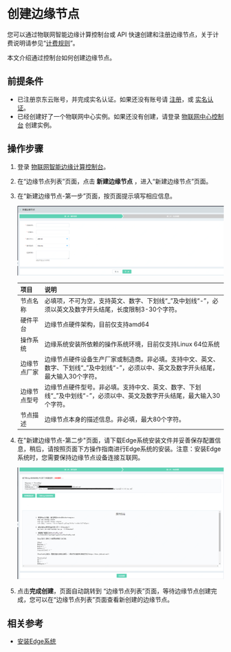 # 创建边缘节点

您可以通过物联网智能边缘计算控制台或 API 快速创建和注册边缘节点，关于计费说明请参见“[计费规则](../Pricing/Billing-Rules.md)”。

本文介绍通过控制台如何创建边缘节点。

## 前提条件
- 已注册京东云账号，并完成实名认证。如果还没有账号请 [注册](https://accounts.jdcloud.com/p/regPage?source=jdcloud%26ReturnUrl=%2f%2fuc.jdcloud.com%2fpassport%2fcomplete%3freturnUrl%3dhttp%3A%2F%2Fuc.jdcloud.com%2Fredirect%2FloginRouter%3FreturnUrl%3Dhttps%253A%252F%252Fwww.jdcloud.com%252Fhelp%252Fdetail%252F734%252FisCatalog%252F1)，或 [实名认证](https://uc.jdcloud.com/account/certify)。
- 已经创建好了一个物联网中心实例。如果还没有创建，请登录 [物联网中心控制台](https://iot-console.jdcloud.com/iothub) 创建实例。

## 操作步骤
1. 登录 [物联网智能边缘计算控制台](https://iot-console.jdcloud.com/iotedge)。

2. 在“边缘节点列表”页面，点击 **新建边缘节点** ，进入“新建边缘节点”页面。

3. 在“新建边缘节点-第一步”页面，按页面提示填写相应信息。

    ![新建边缘节点第一步](../../../../image/IoT/IoT-Edge/Createedge01.png)

    | 项目         | 说明                                                         |
    | ------------ | ------------------------------------------------------------ |
    | 节点名称     | 必填项，不可为空，支持英文、数字、下划线“_”及中划线“-”，必须以英文及数字开头结尾，长度限制3-30个字符。 |
    | 硬件平台     | 边缘节点硬件架构，目前仅支持amd64                            |
    | 操作系统     | 边缘系统安装所依赖的操作系统环境，目前仅支持Linux 64位系统   |
    | 边缘节点厂家 | 边缘节点硬件设备生产厂家或制造商。非必填。支持中文、英文、数字、下划线“_”及中划线“-”，必须以中、英文及数字开头结尾，最大输入30个字符。 |
    | 边缘节点型号 | 边缘节点硬件型号。非必填。支持中文、英文、数字、下划线“_”及中划线“-”，必须以中、英文及数字开头结尾，最大输入30个字符。 |
    | 节点描述     | 边缘节点本身的描述信息。非必填，最大80个字符。               |

    

4. 在"新建边缘节点-第二步"页面，请下载Edge系统安装文件并妥善保存配置信息，稍后，请按照页面下方操作指南进行Edge系统的安装。注意：安装Edge系统时，您需要保持边缘节点设备连接互联网。

    ![新建边缘节点第二步](../../../../image/IoT/IoT-Edge/Createedge02.png)

5. 点击**完成创建**，页面自动跳转到 “边缘节点列表”页面，等待边缘节点创建完成，您可以在“边缘节点列表”页面查看新创建的边缘节点。

## 相关参考

- [安装Edge系统](Install-Edge-System.md)
